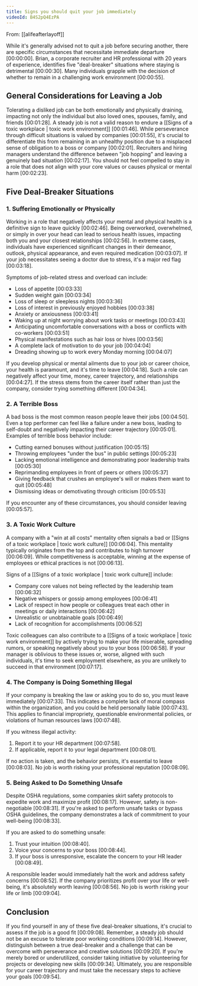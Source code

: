 ```yaml
---
title: Signs you should quit your job immediately
videoId: B4S2pQ4EzPA
---
```


From: [[alifeafterlayoff]] <br/> 

While it's generally advised not to quit a job before securing another, there are specific circumstances that necessitate immediate departure <a class="yt-timestamp" data-t="00:00:00">[00:00:00]</a>. Brian, a corporate recruiter and HR professional with 20 years of experience, identifies five "deal-breaker" situations where staying is detrimental <a class="yt-timestamp" data-t="00:00:30">[00:00:30]</a>. Many individuals grapple with the decision of whether to remain in a challenging work environment <a class="yt-timestamp" data-t="00:00:55">[00:00:55]</a>.

## General Considerations for Leaving a Job

Tolerating a disliked job can be both emotionally and physically draining, impacting not only the individual but also loved ones, spouses, family, and friends <a class="yt-timestamp" data-t="00:01:28">[00:01:28]</a>. A steady job is not a valid reason to endure a [[Signs of a toxic workplace | toxic work environment]] <a class="yt-timestamp" data-t="00:01:46">[00:01:46]</a>. While perseverance through difficult situations is valued by companies <a class="yt-timestamp" data-t="00:01:55">[00:01:55]</a>, it's crucial to differentiate this from remaining in an unhealthy position due to a misplaced sense of obligation to a boss or company <a class="yt-timestamp" data-t="00:02:01">[00:02:01]</a>. Recruiters and hiring managers understand the difference between "job hopping" and leaving a genuinely bad situation <a class="yt-timestamp" data-t="00:02:17">[00:02:17]</a>. You should not feel compelled to stay in a role that does not align with your core values or causes physical or mental harm <a class="yt-timestamp" data-t="00:02:23">[00:02:23]</a>.

## Five Deal-Breaker Situations

### 1. Suffering Emotionally or Physically

Working in a role that negatively affects your mental and physical health is a definitive sign to leave quickly <a class="yt-timestamp" data-t="00:02:46">[00:02:46]</a>. Being overworked, overwhelmed, or simply in over your head can lead to serious health issues, impacting both you and your closest relationships <a class="yt-timestamp" data-t="00:02:56">[00:02:56]</a>. In extreme cases, individuals have experienced significant changes in their demeanor, outlook, physical appearance, and even required medication <a class="yt-timestamp" data-t="00:03:07">[00:03:07]</a>. If your job necessitates seeing a doctor due to stress, it's a major red flag <a class="yt-timestamp" data-t="00:03:18">[00:03:18]</a>.

Symptoms of job-related stress and overload can include:
*   Loss of appetite <a class="yt-timestamp" data-t="00:03:33">[00:03:33]</a>
*   Sudden weight gain <a class="yt-timestamp" data-t="00:03:34">[00:03:34]</a>
*   Loss of sleep or sleepless nights <a class="yt-timestamp" data-t="00:03:36">[00:03:36]</a>
*   Loss of interest in previously enjoyed hobbies <a class="yt-timestamp" data-t="00:03:38">[00:03:38]</a>
*   Anxiety or anxiousness <a class="yt-timestamp" data-t="00:03:41">[00:03:41]</a>
*   Waking up at night worrying about work tasks or meetings <a class="yt-timestamp" data-t="00:03:43">[00:03:43]</a>
*   Anticipating uncomfortable conversations with a boss or conflicts with co-workers <a class="yt-timestamp" data-t="00:03:51">[00:03:51]</a>
*   Physical manifestations such as hair loss or hives <a class="yt-timestamp" data-t="00:03:56">[00:03:56]</a>
*   A complete lack of motivation to do your job <a class="yt-timestamp" data-t="00:04:04">[00:04:04]</a>
*   Dreading showing up to work every Monday morning <a class="yt-timestamp" data-t="00:04:07">[00:04:07]</a>

If you develop physical or mental ailments due to your job or career choice, your health is paramount, and it's time to leave <a class="yt-timestamp" data-t="00:04:18">[00:04:18]</a>. Such a role can negatively affect your time, money, career trajectory, and relationships <a class="yt-timestamp" data-t="00:04:27">[00:04:27]</a>. If the stress stems from the career itself rather than just the company, consider trying something different <a class="yt-timestamp" data-t="00:04:34">[00:04:34]</a>.

### 2. A Terrible Boss

A bad boss is the most common reason people leave their jobs <a class="yt-timestamp" data-t="00:04:50">[00:04:50]</a>. Even a top performer can feel like a failure under a new boss, leading to self-doubt and negatively impacting their career trajectory <a class="yt-timestamp" data-t="00:05:01">[00:05:01]</a>. Examples of terrible boss behavior include:
*   Cutting earned bonuses without justification <a class="yt-timestamp" data-t="00:05:15">[00:05:15]</a>
*   Throwing employees "under the bus" in public settings <a class="yt-timestamp" data-t="00:05:23">[00:05:23]</a>
*   Lacking emotional intelligence and demonstrating poor leadership traits <a class="yt-timestamp" data-t="00:05:30">[00:05:30]</a>
*   Reprimanding employees in front of peers or others <a class="yt-timestamp" data-t="00:05:37">[00:05:37]</a>
*   Giving feedback that crushes an employee's will or makes them want to quit <a class="yt-timestamp" data-t="00:05:48">[00:05:48]</a>
*   Dismissing ideas or demotivating through criticism <a class="yt-timestamp" data-t="00:05:53">[00:05:53]</a>

If you encounter any of these circumstances, you should consider leaving <a class="yt-timestamp" data-t="00:05:57">[00:05:57]</a>.

### 3. A Toxic Work Culture

A company with a "win at all costs" mentality often signals a bad or [[Signs of a toxic workplace | toxic work culture]] <a class="yt-timestamp" data-t="00:06:04">[00:06:04]</a>. This mentality typically originates from the top and contributes to high turnover <a class="yt-timestamp" data-t="00:06:09">[00:06:09]</a>. While competitiveness is acceptable, winning at the expense of employees or ethical practices is not <a class="yt-timestamp" data-t="00:06:13">[00:06:13]</a>.

Signs of a [[Signs of a toxic workplace | toxic work culture]] include:
*   Company core values not being reflected by the leadership team <a class="yt-timestamp" data-t="00:06:32">[00:06:32]</a>
*   Negative whispers or gossip among employees <a class="yt-timestamp" data-t="00:06:41">[00:06:41]</a>
*   Lack of respect in how people or colleagues treat each other in meetings or daily interactions <a class="yt-timestamp" data-t="00:06:42">[00:06:42]</a>
*   Unrealistic or unobtainable goals <a class="yt-timestamp" data-t="00:06:49">[00:06:49]</a>
*   Lack of recognition for accomplishments <a class="yt-timestamp" data-t="00:06:52">[00:06:52]</a>

Toxic colleagues can also contribute to a [[Signs of a toxic workplace | toxic work environment]] by actively trying to make your life miserable, spreading rumors, or speaking negatively about you to your boss <a class="yt-timestamp" data-t="00:06:58">[00:06:58]</a>. If your manager is oblivious to these issues or, worse, aligned with such individuals, it's time to seek employment elsewhere, as you are unlikely to succeed in that environment <a class="yt-timestamp" data-t="00:07:17">[00:07:17]</a>.

### 4. The Company is Doing Something Illegal

If your company is breaking the law or asking you to do so, you must leave immediately <a class="yt-timestamp" data-t="00:07:33">[00:07:33]</a>. This indicates a complete lack of moral compass within the organization, and you could be held personally liable <a class="yt-timestamp" data-t="00:07:43">[00:07:43]</a>. This applies to financial impropriety, questionable environmental policies, or violations of human resources laws <a class="yt-timestamp" data-t="00:07:48">[00:07:48]</a>.

If you witness illegal activity:
1.  Report it to your HR department <a class="yt-timestamp" data-t="00:07:58">[00:07:58]</a>.
2.  If applicable, report it to your legal department <a class="yt-timestamp" data-t="00:08:01">[00:08:01]</a>.

If no action is taken, and the behavior persists, it's essential to leave <a class="yt-timestamp" data-t="00:08:03">[00:08:03]</a>. No job is worth risking your professional reputation <a class="yt-timestamp" data-t="00:08:09">[00:08:09]</a>.

### 5. Being Asked to Do Something Unsafe

Despite OSHA regulations, some companies skirt safety protocols to expedite work and maximize profit <a class="yt-timestamp" data-t="00:08:17">[00:08:17]</a>. However, safety is non-negotiable <a class="yt-timestamp" data-t="00:08:31">[00:08:31]</a>. If you're asked to perform unsafe tasks or bypass OSHA guidelines, the company demonstrates a lack of commitment to your well-being <a class="yt-timestamp" data-t="00:08:33">[00:08:33]</a>.

If you are asked to do something unsafe:
1.  Trust your intuition <a class="yt-timestamp" data-t="00:08:40">[00:08:40]</a>.
2.  Voice your concerns to your boss <a class="yt-timestamp" data-t="00:08:44">[00:08:44]</a>.
3.  If your boss is unresponsive, escalate the concern to your HR leader <a class="yt-timestamp" data-t="00:08:49">[00:08:49]</a>.

A responsible leader would immediately halt the work and address safety concerns <a class="yt-timestamp" data-t="00:08:52">[00:08:52]</a>. If the company prioritizes profit over your life or well-being, it's absolutely worth leaving <a class="yt-timestamp" data-t="00:08:56">[00:08:56]</a>. No job is worth risking your life or limb <a class="yt-timestamp" data-t="00:09:04">[00:09:04]</a>.

## Conclusion

If you find yourself in any of these five deal-breaker situations, it's crucial to assess if the job is a good fit <a class="yt-timestamp" data-t="00:09:08">[00:09:08]</a>. Remember, a steady job should not be an excuse to tolerate poor working conditions <a class="yt-timestamp" data-t="00:09:14">[00:09:14]</a>. However, distinguish between a true deal-breaker and a challenge that can be overcome with perseverance and creative solutions <a class="yt-timestamp" data-t="00:09:20">[00:09:20]</a>. If you're merely bored or underutilized, consider taking initiative by volunteering for projects or developing new skills <a class="yt-timestamp" data-t="00:09:34">[00:09:34]</a>. Ultimately, you are responsible for your career trajectory and must take the necessary steps to achieve your goals <a class="yt-timestamp" data-t="00:09:54">[00:09:54]</a>.